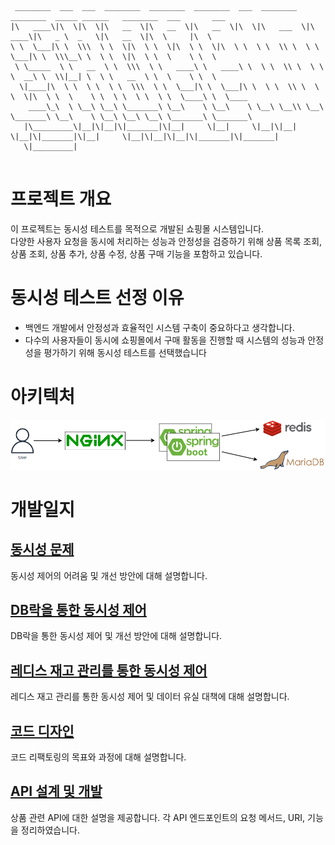 ```

 ________  ___  ___  ________  ________  ________  ___  ________   ________  _____ ______   ________  ___       ___          
|\   ____\|\  \|\  \|\   __  \|\   __  \|\   __  \|\  \|\   ___  \|\   ____\|\   _ \  _   \|\   __  \|\  \     |\  \         
\ \  \___|\ \  \\\  \ \  \|\  \ \  \|\  \ \  \|\  \ \  \ \  \\ \  \ \  \___|\ \  \\\__\ \  \ \  \|\  \ \  \    \ \  \        
 \ \_____  \ \   __  \ \  \\\  \ \   ____\ \   ____\ \  \ \  \\ \  \ \  \  __\ \  \\|__| \  \ \   __  \ \  \    \ \  \       
  \|____|\  \ \  \ \  \ \  \\\  \ \  \___|\ \  \___|\ \  \ \  \\ \  \ \  \|\  \ \  \    \ \  \ \  \ \  \ \  \____\ \  \____  
    ____\_\  \ \__\ \__\ \_______\ \__\    \ \__\    \ \__\ \__\\ \__\ \_______\ \__\    \ \__\ \__\ \__\ \_______\ \_______\
   |\_________\|__|\|__|\|_______|\|__|     \|__|     \|__|\|__| \|__|\|_______|\|__|     \|__|\|__|\|__|\|_______|\|_______|
   \|_________|                                                                                                              
                                                                                                                             

```                                                                                                                     
                                                                                                                            

# 프로젝트 개요
이 프로젝트는 동시성 테스트를 목적으로 개발된 쇼핑몰 시스템입니다.<br> 다양한 사용자 요청을 동시에 처리하는 성능과 안정성을 검증하기 위해 상품 목록 조회, 상품 조회, 상품 추가, 상품 수정, 상품 구매 기능을 포함하고 있습니다.

# 동시성 테스트 선정 이유
 - 백엔드 개발에서 안정성과 효율적인 시스템 구축이 중요하다고 생각합니다.
 - 다수의 사용자들이 동시에 쇼핑몰에서 구매 활동을 진행할 때 시스템의 성능과 안정성을 평가하기 위해 동시성 테스트를 선택했습니다

# 아키텍처
![basic](./docs/images/Architecture.PNG)

# 개발일지
## [동시성 문제](docs/concurrency/concurrency-issue.md)
동시성 제어의 어려움 및 개선 방안에 대해 설명합니다.

## [DB락을 통한 동시성 제어](docs/concurrency/DBLock.md)
DB락을 통한 동시성 제어 및 개선 방안에 대해 설명합니다.

## [레디스 재고 관리를 통한 동시성 제어](docs/concurrency/Redis-Inventory-Control.md)
레디스 재고 관리를 통한 동시성 제어 및 데이터 유실 대책에 대해 설명합니다.

## [코드 디자인](docs/refactoring)
코드 리팩토링의 목표와 과정에 대해 설명합니다.

## [API 설계 및 개발](docs/api/products.md)
상품 관련 API에 대한 설명을 제공합니다. 각 API 엔드포인트의 요청 메서드, URI, 기능을 정리하였습니다.

